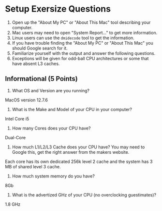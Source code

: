 # Setup Exersize Questions

1. Open up the "About My PC" or "About This Mac" tool describing your computer.
1. Mac users may need to open "System Report..." to get more information.
1. Linux users can use the `dmidecode` tool to get the information.
1. If you have trouble finding the "About My PC" or "About This Mac" you should Google search for it.
1. Familiarize yourself with the output and answer the following questions.
1. Exceptions will be given for odd-ball CPU architectures or some that have absent L3 caches.

## Informational (5 Points)

1. What OS and Version are you running?

MacOS version 12.7.6

1. What is the Make and Model of your CPU in your computer?

Intel Core i5

1. How many Cores does your CPU have?

Dual-Core 

1. How much L1/L2/L3 Cache does your CPU have? You may need to Google this, get the right answer from the makers website.

Each core has its own dedicated 256k level 2 cache and the system has 3 MB of shared level 3 cache.

1. How much system memory do you have?

8Gb


1. What is the advertized GHz of your CPU (no overclocking guestimates)?

1.8 GHz


